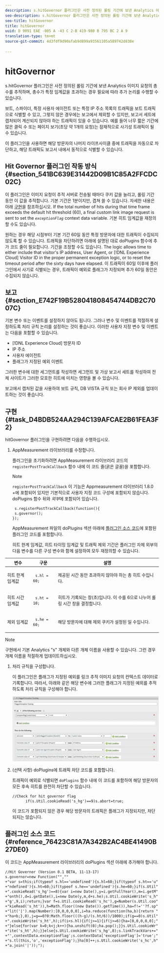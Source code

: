 ```yaml
---
description: s.hitGovernor 플러그인은 사전 정의된 롤링 기간에 보낸 Analytics 이미지 요청의 총수를 추적하며, 총수가 특정 임계값을 초과하는 경우 필요에 따라 추가 논리를 수행할 수 있습니다.
seo-description: s.hitGovernor 플러그인은 사전 정의된 롤링 기간에 보낸 Analytics 이미지 요청의 총수를 추적하며, 총수가 특정 임계값을 초과하는 경우 필요에 따라 추가 논리를 수행할 수 있습니다.
seo-title: hitGovernor
title: hitGovernor
uuid: D 9091 EAE -005 A -43 C 2-B 419-980 B 795 BC 2 A 9
translation-type: tm+mt
source-git-commit: 4d3fdf9d90afab9d899a93561105a589742d838e

---
```



# hitGovernor

s.hitGovernor 플러그인은 사전 정의된 롤링 기간에 보낸 Analytics 이미지 요청의 총수를 추적하며, 총수가 특정 임계값을 초과하는 경우 필요에 따라 추가 논리를 수행할 수 있습니다.

보트, 스파이더, 특정 사용자 에이전트 또는 특정 IP 주소 목록의 트래픽을 보트 트래픽으로 식별할 수 있고, 그렇지 않은 경우에는 보고에서 제외할 수 있지만, 보고서 세트에 캡처되어 계산되지 않아야 하는 트래픽이 있을 수 있습니다. 예를 들어 너무 짧은 기간에 많은 클릭 수 또는 페이지 보기(초당 약 1개의 요청)는 잠재적으로 사기성 트래픽이 될 수 있습니다.

이 플러그인을 사용하면 해당 방문자의 나머지 라이프사이클 중에 트래픽을 자동으로 차단하고, 해당 트래픽도 보고서 내에서 동적으로 식별할 수 있습니다.

## Hit Governor 플러그인 작동 방식 {#section_541BC639E31442D09B1C85A2FFCDC02C}

이 플러그인은 이미지 요청이 추적 서버로 전송될 때마다 쿠키 값을 늘리고, 롤링 기간 동안 이 값을 추적합니다. 기본 기간은 1분이지만, 겹쳐 쓸 수 있습니다. 자세한 내용은 아래 [구현](../../../implement/js-implementation/plugins/hitgovernor.md#task_D4BDB524AA294C139AFCAE2B61FEA3F2)을 참조하십시오. If the total number of hits during that time frame exceeds the default hit threshold (60), a final custom link image request is sent to set the *`exceptionFlag`* context data variable. 기본 히트 임계값을 재정의할 수도 있습니다.

원하는 경우 해당 시점부터 기본 기간 60일 동안 특정 방문자에 대한 트래픽이 수집되지 않도록 할 수 있습니다. 트래픽을 차단하려면 아래에 설명된 대로 doPlugins 함수에 추가 코드 줄이 필요합니다. 기간을 조정할 수도 있습니다. The logic allows time to either include that visitor's IP address, User Agent, or [!DNL Experience Cloud] Visitor ID in the proper permanent exception logic, or to reset the timeout period after the sixty days have elapsed. 이 트래픽이 60일 이후에 플러그인에서 사기로 식별되는 경우, 트래픽이 예외로 플래그가 지정되며 추가 60일 동안은 수집되지 않습니다.

## 보고 {#section_E742F19B528041808454744DB2C7007C}

기본 변수 또는 이벤트를 설정하지 않아도 됩니다. 그러나 변수 및 이벤트를 적절하게 설정하도록 처리 규칙 논리를 설정하는 것이 좋습니다. 이러한 사용자 지정 변수 및 이벤트는 다음을 포함할 수 있습니다.

* [!DNL Experience Cloud] 방문자 ID
* IP 주소
* 사용자 에이전트
* 플래그가 지정된 예외 이벤트

그러한 변수에 대한 세그먼트를 작성하면 세그먼트 및 가상 보고서 세트를 작성하여 전체 사이트가 그러한 모호한 히트에 미치는 영향을 볼 수 있습니다.

보고에서 캡처된 값을 사용하여 보트 규칙, DB VISTA 규칙 또는 회사 IP 제외를 업데이트하는 것이 좋습니다.

## 구현 {#task_D4BDB524AA294C139AFCAE2B61FEA3F2}

hitGovernor 플러그인을 구현하려면 다음을 수행하십시오.

1. AppMeasurement 라이브러리를 수정합니다.

   플러그인을 초기화하려면 AppMeasurement 라이브러리 코드의 `registerPostTrackCallback` 함수 내에 이 코드 줄(굵은 글꼴)을 포함합니다.

   >[!NOTE]
   >
   >`registerPostTrackCallback` 이 기능은 Appmeasurement 라이브러리 1.8.0 +에 포함되어 있지만 기본적으로 사용자 지정 코드 구성에 포함되지 않습니다. doPlugins 함수 뒤와 *외부*&#x200B;에 포함되어 있습니다.

   ```
    s.registerPostTrackCallback(function(){ 
    s.governor();
   }); 
   ```

   AppMeasurement 파일의 doPlugins 섹션 아래에 [플러그인 소스 코드](../../../implement/js-implementation/plugins/hitgovernor.md#reference_76423C81A7A342B2AC4BE41490B27DE0)에 포함된 플러그인 코드를 포함합니다.

   히트 한계 임계값, 히트 타이밍 임계값 및 트래픽 제외 기간은 플러그인 자체 외부의 다음 변수를 다른 구성 변수와 함께 설정하여 모두 재정의할 수 있습니다.

<table id="table_9959A40F5F0B40B39DB86E21D03E25FD"> 
 <thead> 
  <tr> 
   <th colname="col1" class="entry"> 변수 </th> 
   <th colname="col2" class="entry"> 구문 </th> 
   <th colname="col3" class="entry"> 설명 </th> 
  </tr> 
 </thead>
 <tbody> 
  <tr> 
   <td colname="col1"> <p>히트 한계 임계값 </p> </td> 
   <td colname="col2"> <p> <code> s.hl = 60; </code> </p> </td> 
   <td colname="col3"> <p>제공된 시간 동안 초과하지 않아야 하는 총 히트 수입니다. </p> </td> 
  </tr> 
  <tr> 
   <td colname="col1"> <p>히트 시간 임계값 </p> </td> 
   <td colname="col2"> <p> <code> s.ht = 10; </code> </p> </td> 
   <td colname="col3"> <p>히트가 기록되는 창(초)입니다. 이 수를 6으로 나누어 롤링 시간 창을 결정합니다. </p> </td> 
  </tr> 
  <tr> 
   <td colname="col1"> <p>제외 임계값 </p> </td> 
   <td colname="col2"> <p> <code> s.he = 60; </code> </p> </td> 
   <td colname="col3"> <p>해당 방문자에 대해 제외 쿠키가 설정된 일 수입니다. </p> </td> 
  </tr> 
 </tbody> 
</table>

>[!NOTE]
>
>구현에서 기본 Analytics "s" 개체와 다른 개체 이름을 사용할 수 있습니다. 그런 경우 개체 이름을 적절하게 업데이트하십시오.

1. 처리 규칙을 구성합니다.

   이 플러그인은 플래그가 지정된 예외를 링크 추적 이미지 요청의 컨텍스트 데이터로 기록합니다. 따라서, 아래와 같은 해당 변수에 그러한 플래그가 지정된 예외를 추적하도록 처리 규칙을 구성해야 합니다.

   ![](assets/hitgov-config.png)

1. (선택 사항) doPlugins에 트래픽 차단 코드를 포함합니다.

   트래픽이 예외로 식별되면 `doPlugins` 함수 내에 이 코드를 포함하여 해당 방문자의 모든 후속 히트를 완전히 차단할 수 있습니다.

   ```
   //Check for hit governor flag 
         if(s.Util.cookieRead('s_hg')==9)s.abort=true;
   ```

   이 코드가 포함되지 않은 경우 해당 방문자의 트래픽은 플래그가 지정되지만, 차단되지는 않습니다.

## 플러그인 소스 코드 {#reference_76423C81A7A342B2AC4BE41490B27DE0}

이 코드는 AppMeasurement 라이브러리의 doPlugins 섹션 아래에 추가해야 합니다.

```
//Hit Governor (Version 0.1 BETA, 11-13-17) 
s.governor=new Function("","" 
+"var s=this;if(typeof s.hl=='undefined'){s.hl=60;}if(typeof s.ht=='u" 
+"ndefined'){s.ht=60;}if(typeof s.he=='undefined'){s.he=60;}if(s.Util" 
+".cookieRead('s_hg')==8){var i=new Date(),y=i.getFullYear(),m=i.getM" 
+"onth(),d=i.getDate(),i=new Date(y,m,d+s.he);s.Util.cookieWrite('s_h" 
+"g',9,i);return;}var f=s.Util.cookieRead('s_hc'),g=Number(s.Util.coo" 
+"kieRead('s_ht')),h=Math.floor((new Date()).getTime()),ha=f!=''?f.sp" 
+"lit('|').map(Number):[0,0,0,0,0],i=ha.reduce(function(ha,b){return " 
+"ha+b;},0),j=g==0?0:Math.floor(((h-g)/(s.ht/6))/1000);if(g==0)s.Util" 
+".cookieWrite('s_ht',h);if(i<s.hl){if(j>=1){if(j>=6){ha=[0,0,0,0,0];" 
+"}else{for(var k=0;k<j;k++){ha.unshift(0);ha.pop();}}s.Util.cookieWr" 
+"ite('s_ht',h);}}else{s.Util.cookieWrite('s_hg',8);s.linkTrackVars+=" 
+"',contextData.exceptionFlag';s.contextData['exceptionFlag']='true';" 
+"s.tl(this,'o','exceptionFlag');}ha[0]++;s.Util.cookieWrite('s_hc',h" 
+"a.join('|'));"); 
```

